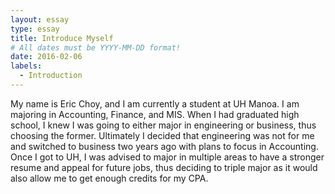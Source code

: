 ```yaml
---
layout: essay
type: essay
title: Introduce Myself
# All dates must be YYYY-MM-DD format!
date: 2016-02-06
labels:
  - Introduction
---
```



My name is Eric Choy, and I am currently a student at UH Manoa. I am majoring in Accounting, Finance, and MIS. When I had graduated high school, I knew I was going to either major in engineering or business, thus choosing the former. Ultimately I decided that engineering was not for me and switched to business two years ago with plans to focus in Accounting. Once I got to UH, I was advised to major in multiple areas to have a stronger resume and appeal for future jobs, thus deciding to triple major as it would also allow me to get enough credits for my CPA.

